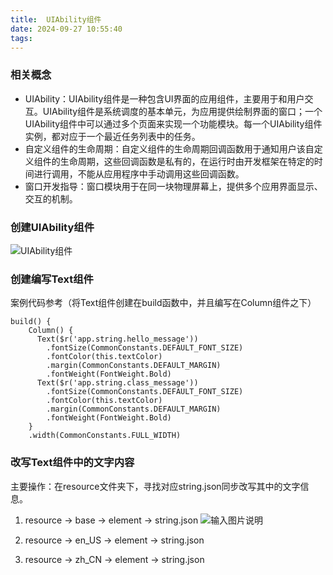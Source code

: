 ```yaml
---
title:  UIAbility组件
date: 2024-09-27 10:55:40
tags:
---
```

### 相关概念
- UIAbility：UIAbility组件是一种包含UI界面的应用组件，主要用于和用户交互。UIAbility组件是系统调度的基本单元，为应用提供绘制界面的窗口；一个UIAbility组件中可以通过多个页面来实现一个功能模块。每一个UIAbility组件实例，都对应于一个最近任务列表中的任务。
- 自定义组件的生命周期：自定义组件的生命周期回调函数用于通知用户该自定义组件的生命周期，这些回调函数是私有的，在运行时由开发框架在特定的时间进行调用，不能从应用程序中手动调用这些回调函数。
- 窗口开发指导：窗口模块用于在同一块物理屏幕上，提供多个应用界面显示、交互的机制。

### 创建UIAbility组件
![UIAbility组件](https://foruda.gitee.com/images/1725609256692957369/ed2a9c3c_484447.png "屏幕截图")

### 创建编写Text组件

案例代码参考（将Text组件创建在build函数中，并且编写在Column组件之下）

```
build() {
    Column() {
      Text($r('app.string.hello_message'))
        .fontSize(CommonConstants.DEFAULT_FONT_SIZE)
        .fontColor(this.textColor)
        .margin(CommonConstants.DEFAULT_MARGIN)
        .fontWeight(FontWeight.Bold)
      Text($r('app.string.class_message'))
        .fontSize(CommonConstants.DEFAULT_FONT_SIZE)
        .fontColor(this.textColor)
        .margin(CommonConstants.DEFAULT_MARGIN)
        .fontWeight(FontWeight.Bold)
    }
    .width(CommonConstants.FULL_WIDTH)
```

### 改写Text组件中的文字内容
主要操作：在resource文件夹下，寻找对应string.json同步改写其中的文字信息。
1. resource -> base -> element -> string.json
![输入图片说明](https://foruda.gitee.com/images/1725609826911855498/018fba86_484447.png "屏幕截图")
2. resource -> en_US -> element -> string.json

3. resource -> zh_CN -> element -> string.json